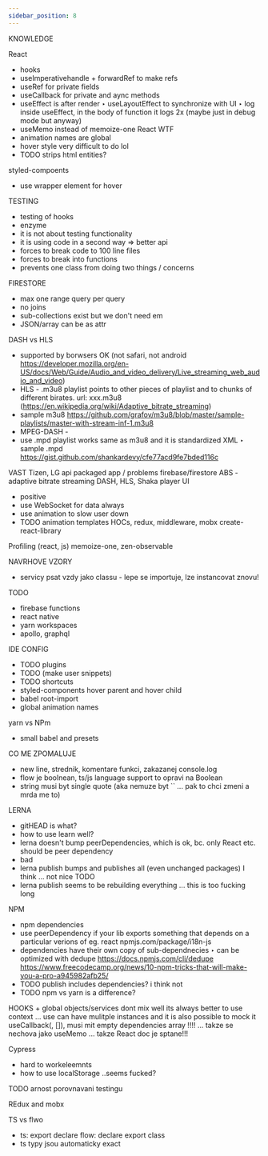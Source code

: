 ```yaml
---
sidebar_position: 8
---
```


KNOWLEDGE

React
- hooks
- useImperativehandle + forwardRef to make refs
- useRef for private fields
- useCallback for private and aync methods
- useEffect is after render
‣ useLayoutEffect to synchronize with UI
‣ log inside useEffect, in the body of function it logs 2x (maybe just in debug mode but anyway)
- useMemo instead of memoize-one
React WTF
- animation names are global
- hover style very difficult to do lol
- TODO strips html entities?

styled-compoents
- use wrapper element for hover

TESTING
- testing of hooks
- enzyme
- it is not about testing functionality
- it is using code in a second way => better api
- forces to break code to 100 line files
- forces to break into functions
- prevents one class from doing two things / concerns

FIRESTORE
- max one range query per query
- no joins
- sub-collections exist but we don't need em
- JSON/array can be as attr

DASH vs HLS
- supported by borwsers OK (not safari, not android https://developer.mozilla.org/en-US/docs/Web/Guide/Audio_and_video_delivery/Live_streaming_web_audio_and_video)
- HLS - .m3u8 playlist points to other pieces of playlist and to chunks of different birates. url: xxx.m3u8 (https://en.wikipedia.org/wiki/Adaptive_bitrate_streaming)
- sample m3u8 https://github.com/grafov/m3u8/blob/master/sample-playlists/master-with-stream-inf-1.m3u8
- MPEG-DASH -
-  use .mpd playlist works same as m3u8 and it is standardized XML
‣ sample .mpd https://gist.github.com/shankardevy/cfe77acd9fe7bded116c



VAST
Tizen, LG api packaged app / problems
firebase/firestore
ABS - adaptive bitrate streaming DASH, HLS, Shaka player
UI
- positive
- use WebSocket for data always
- use animation to slow user down
- TODO animation templates
HOCs, redux, middleware, mobx
create-react-library

Profiling (react, js)
memoize-one, zen-observable

NAVRHOVE VZORY
* servicy psat vzdy jako classu - lepe se importuje, lze instancovat znovu!


TODO
- firebase functions
- react native
- yarn workspaces
- apollo, graphql


IDE CONFIG
- TODO plugins
- TODO (make user snippets)
- TODO shortcuts
- styled-components hover parent and hover child
- babel root-import
- global animation names

yarn vs NPm
- small babel and presets


CO ME ZPOMALUJE
- new line, strednik, komentare funkci, zakazanej console.log
- flow je boolnean, ts/js language support to opravi na Boolean
- string musi byt single quote (aka nemuze byt `` ... pak to chci zmeni a mrda me to)



LERNA
- gitHEAD is what?
- how to use learn well?
- lerna doesn't bump peerDependencies, which is ok, bc. only React etc. should be peer dependency
- bad
- lerna publish bumps and publishes all (even unchanged packages) I think ... not nice TODO
- lerna publish seems to be rebuilding everything ... this is too fucking long

NPM
- npm dependencies
- use peerDependency if your lib exports something that depends on a particular verions of eg. react npmjs.com/package/i18n-js
- dependencies have their own copy of sub-dependnecies
‣ can be optimized with dedupe https://docs.npmjs.com/cli/dedupe https://www.freecodecamp.org/news/10-npm-tricks-that-will-make-you-a-pro-a945982afb25/
- TODO publish includes dependencies? i think not
- TODO npm vs yarn is a difference?

HOOKS + global objects/services dont mix well
its always better to use context ... use can have mulitple instances and it is also possible to mock it
useCallback(, []), musi mit empty dependencies array !!!! ... takze se nechova jako useMemo ... takze React doc je sptane!!!



Cypress
- hard to workeleemnts
- how to use localStorage ..seems fucked?

TODO arnost porovnavani testingu

REdux and mobx


TS vs flwo
- ts: export declare flow: declare export class
- ts typy jsou automaticky exact
